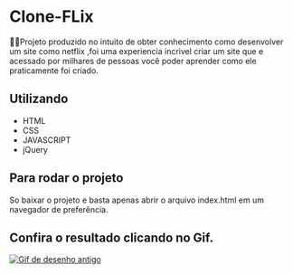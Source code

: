 
# Clone-FLix

🤠🤠Projeto produzido no intuito de obter conhecimento como desenvolver um site como netflix ,foi uma experiencia incrivel criar um site que e acessado por milhares de pessoas você poder aprender como ele praticamente foi criado.

## Utilizando 

- HTML
- CSS
- JAVASCRIPT
- jQuery 


## Para rodar o projeto

So baixar o projeto e basta apenas abrir o arquivo index.html em um navegador de preferência.

## Confira o resultado clicando no Gif.

<a href="https://pablohenrique2.github.io/Site-de-filmes-Projeto/" ><img src="https://thumbs.gfycat.com/SmallVillainousDavidstiger-size_restricted.gif" alt="Gif de desenho antigo"></a>
